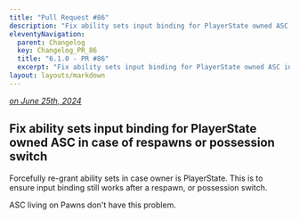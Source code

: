 ```yaml
---
title: "Pull Request #86"
description: "Fix ability sets input binding for PlayerState owned ASC in case of respawns or possession switch"
eleventyNavigation:
  parent: Changelog
  key: Changelog_PR_86
  title: "6.1.0 - PR #86"
  excerpt: "Fix ability sets input binding for PlayerState owned ASC in case of respawns or possession switch"
layout: layouts/markdown
---
```


*[on June 25th, 2024](https://github.com/GASCompanion/GASCompanion-Plugin/pull/86)*

## Fix ability sets input binding for PlayerState owned ASC in case of respawns or possession switch

Forcefully re-grant ability sets in case owner is PlayerState. This is to ensure input binding still works after a respawn, or possession switch.

ASC living on Pawns don't have this problem.


